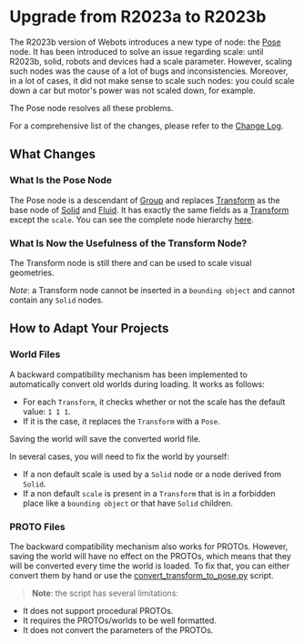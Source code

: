 # Upgrade from R2023a to R2023b
The R2023b version of Webots introduces a new type of node: the [Pose](../reference/pose.md) node.
It has been introduced to solve an issue regarding scale: until R2023b, solid, robots and devices had a scale parameter.
However, scaling such nodes was the cause of a lot of bugs and inconsistencies.
Moreover, in a lot of cases, it did not make sense to scale such nodes: you could scale down a car but motor's power was not scaled down, for example.

The Pose node resolves all these problems.

For a comprehensive list of the changes, please refer to the [Change Log](../reference/changelog-r2023.md).

## What Changes
### What Is the Pose Node

The Pose node is a descendant of [Group](../reference/group.md) and replaces [Transform](../reference/transform.md) as the base node of [Solid](../reference/solid.md) and [Fluid](../reference/fluid.md).
It has exactly the same fields as a [Transform](../reference/transform.md) except the `scale`.
You can see the complete node hierarchy [here](../reference/node-chart.md).

### What Is Now the Usefulness of the Transform Node?

The Transform node is still there and can be used to scale visual geometries.

*Note*: a Transform node cannot be inserted in a `bounding object` and cannot contain any `Solid` nodes.

## How to Adapt Your Projects
### World Files
A backward compatibility mechanism has been implemented to automatically convert old worlds during loading.
It works as follows:
  - For each `Transform`, it checks whether or not the scale has the default value: `1 1 1`.
  - If it is the case, it replaces the `Transform` with a `Pose`.

Saving the world will save the converted world file.

In several cases, you will need to fix the world by yourself:
  - If a non default scale is used by a `Solid` node or a node derived from `Solid`.
  - If a non default `scale` is present in a `Transform` that is in a forbidden place like a `bounding object` or that have `Solid` children.

### PROTO Files

The backward compatibility mechanism also works for PROTOs.
However, saving the world will have no effect on the PROTOs, which means that they will be converted every time the world is loaded.
To fix that, you can either convert them by hand or use the [convert\_transform\_to\_pose.py](https://raw.githubusercontent.com/cyberbotics/webots/master/scripts/converter/convert_transform_to_pose.py) script.

> **Note**: the script has several limitations:
  - It does not support procedural PROTOs.
  - It requires the PROTOs/worlds to be well formatted.
  - It does not convert the parameters of the PROTOs.
